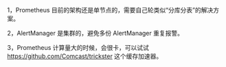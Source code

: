 1，Prometheus 目前的架构还是单节点的，需要自己轮类似“分库分表”的解决方案。


2，AlertManager 是集群的，避免多份 AlertManager 重复报警。


3，Prometheus 计算量大的时候，会很卡，可以试试 https://github.com/Comcast/trickster 这个缓存加速器。
